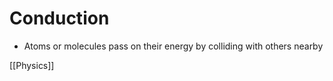 # Conduction

- Atoms or molecules pass on their energy by colliding with others nearby

[[Physics]]

